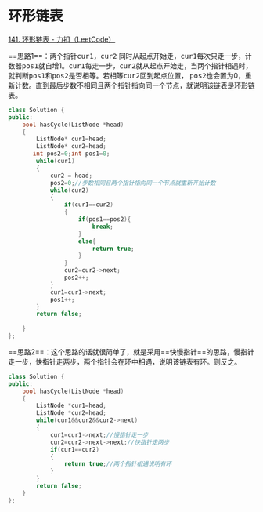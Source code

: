 # 环形链表

[141. 环形链表 - 力扣（LeetCode）](https://leetcode.cn/problems/linked-list-cycle/description/)

==思路1==：两个指针<kbd>cur1</kbd>，<kbd>cur2</kbd> 同时从起点开始走，<kbd>cur1</kbd>每次只走一步，计数器<kbd>pos1</kbd>就自增1。<kbd>cur1</kbd>每走一步，<kbd>cur2</kbd>就从起点开始走，当两个指针相遇时，就判断<kbd>pos1</kbd>和<kbd>pos2</kbd>是否相等。若相等<kbd>cur2</kbd>回到起点位置， <kbd>pos2</kbd>也会置为0，重新计数。直到最后步数不相同且两个指针指向同一个节点，就说明该链表是环形链表。



```Cpp
class Solution {
public:
    bool hasCycle(ListNode *head)
    {
        ListNode* cur1=head;
        ListNode* cur2=head;
       int pos2=0;int pos1=0;
        while(cur1)
        {   
            cur2 = head;
            pos2=0;//步数相同且两个指针指向同一个节点就重新开始计数
            while(cur2)
            {
                if(cur1==cur2)
                {
                    if(pos1==pos2){
                        break;
                    }
                    else{
                        return true;
                    }
                }
                cur2=cur2->next;
                pos2++;
            }
            cur1=cur1->next;
            pos1++;
        }
        return false;
        
    }
};
```



==思路2==：这个思路的话就很简单了，就是采用==快慢指针==的思路，慢指针走一步，快指针走两步，两个指针会在环中相遇，说明该链表有环。则反之。

```c++
class Solution {
public:
    bool hasCycle(ListNode *head)
    {
        ListNode *cur1=head;
        ListNode *cur2=head;
        while(cur1&&cur2&&cur2->next)
        {
            cur1=cur1->next;//慢指针走一步
            cur2=cur2->next->next;//快指针走两步
            if(cur1==cur2)
            {
                return true;//两个指针相遇说明有环
            }
        }
        return false;
    }
};
```

